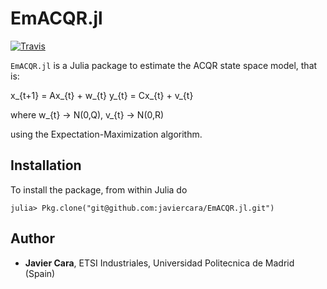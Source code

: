 # EmACQR.jl

[![Travis](https://travis-ci.org/javiercara/EmACQR.jl.svg?branch=master)](https://travis-ci.org/javiercara/EmACQR.jl.svg?branch=master)

`EmACQR.jl` is a Julia package to estimate the ACQR state space model, that is:

x_{t+1} = Ax_{t} + w_{t}
y_{t}   = Cx_{t} + v_{t}

where w_{t} -> N(0,Q), v_{t} -> N(0,R)

using the Expectation-Maximization algorithm.

## Installation

To install the package, from within Julia do

~~~
julia> Pkg.clone("git@github.com:javiercara/EmACQR.jl.git")
~~~

## Author

* **Javier Cara**, ETSI Industriales, Universidad Politecnica de Madrid (Spain)
